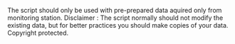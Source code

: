 The script should only be used with pre-prepared data aquired only from monitoring station. 
Disclaimer : The script normally should not modify the existing data, but for better practices you should make copies of your data.
Copyright protected.
